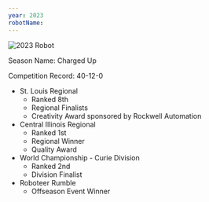 ```yaml
---
year: 2023
robotName:
---
```


![2023 Robot](assets/img/general/2023_robot.png)

Season Name: Charged Up

Competition Record: 40-12-0

* St. Louis Regional
  * Ranked 8th
  * Regional Finalists
  * Creativity Award sponsored by Rockwell Automation
* Central Illinois Regional
  * Ranked 1st
  * Regional Winner
  * Quality Award
* World Championship - Curie Division
  * Ranked 2nd
  * Division Finalist
* Roboteer Rumble
  * Offseason Event Winner
